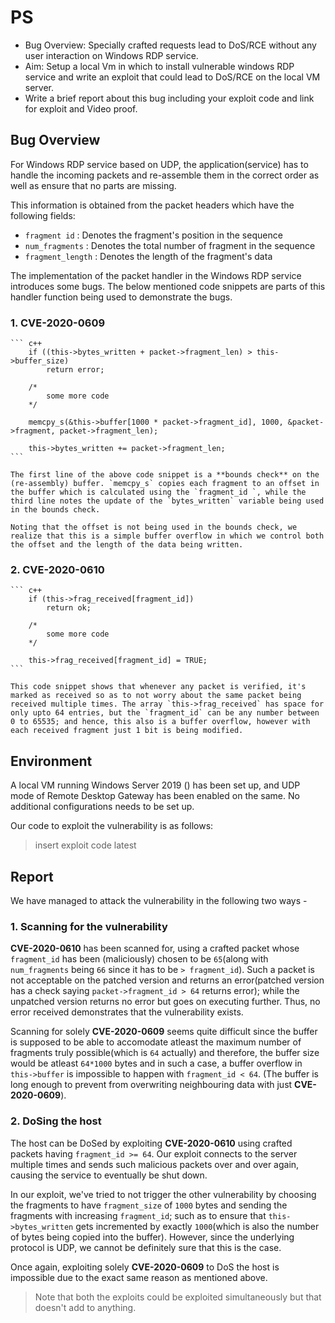 # PS
- Bug Overview: Specially crafted requests lead to DoS/RCE without any user interaction on Windows RDP service.
- Aim: Setup a local Vm in which to install vulnerable windows RDP service and write an exploit that could lead to DoS/RCE on the local VM server.
- Write a brief report about this bug including your exploit code and link for exploit and Video proof.

## Bug Overview

For Windows RDP service based on UDP, the application(service) has to handle the incoming packets and re-assemble them in the correct order as well as ensure that no parts are missing.

This information is obtained from the packet headers which have the following fields:
- `fragment id` : Denotes the fragment's position in the sequence
- `num_fragments` : Denotes the total number of fragment in the sequence
- `fragment_length` : Denotes the length of the fragment's data

The implementation of the packet handler in the Windows RDP service introduces some bugs. The below mentioned code snippets are parts of this handler function being used to demonstrate the bugs.

### 1. CVE-2020-0609
    ``` c++
        if ((this->bytes_written + packet->fragment_len) > this->buffer_size)
            return error;

        /*
            some more code
        */

        memcpy_s(&this->buffer[1000 * packet->fragment_id], 1000, &packet->fragment, packet->fragment_len);

        this->bytes_written += packet->fragment_len;
    ```

    The first line of the above code snippet is a **bounds check** on the (re-assembly) buffer. `memcpy_s` copies each fragment to an offset in the buffer which is calculated using the `fragment_id `, while the third line notes the update of the `bytes_written` variable being used in the bounds check.

    Noting that the offset is not being used in the bounds check, we realize that this is a simple buffer overflow in which we control both the offset and the length of the data being written.

### 2. CVE-2020-0610
    ``` c++
        if (this->frag_received[fragment_id]) 
            return ok;

        /*
            some more code
        */

        this->frag_received[fragment_id] = TRUE;
    ```

    This code snippet shows that whenever any packet is verified, it's marked as received so as to not worry about the same packet being received multiple times. The array `this->frag_received` has space for only upto 64 entries, but the `fragment_id` can be any number between 0 to 65535; and hence, this also is a buffer overflow, however with each received fragment just 1 bit is being modified.

## Environment

A local VM running Windows Server 2019 () has been set up, and UDP mode of Remote Desktop Gateway has been enabled on the same. No additional configurations needs to be set up.

Our code to exploit the vulnerability is as follows:
> insert exploit code latest

## Report

We have managed to attack the vulnerability in the following two ways -

### 1. Scanning for the vulnerability

**CVE-2020-0610** has been scanned for, using a crafted packet whose `fragment_id` has been (maliciously) chosen to be `65`(along with `num_fragments` being `66` since it has to be `> fragment_id`). Such a packet is not acceptable on the patched version and returns an error(patched version has a check saying `packet->fragment_id > 64` returns error); while the unpatched version returns no error but goes on executing further. Thus, no error received demonstrates that the vulnerability exists.

Scanning for solely **CVE-2020-0609** seems quite difficult since the buffer is supposed to be able to accomodate atleast the maximum number of fragments truly possible(which is `64` actually) and therefore, the buffer size would be atleast `64*1000` bytes and in such a case, a buffer overflow in `this->buffer` is impossible to happen with `fragment_id < 64`. (The buffer is long enough to prevent from overwriting neighbouring data with just **CVE-2020-0609**).

### 2. DoSing the host

The host can be DoSed by exploiting **CVE-2020-0610** using crafted packets having `fragment_id >= 64`. Our exploit connects to the server multiple times and sends such malicious packets over and over again, causing the service to eventually be shut down. 

In our exploit, we've tried to not trigger the other vulnerability by choosing the fragments to have `fragment_size` of `1000` bytes and sending the fragments with increasing `fragment_id`; such as to ensure that `this->bytes_written` gets incremented by exactly `1000`(which is also the number of bytes being copied into the buffer). However, since the underlying protocol is UDP, we cannot be definitely sure that this is the case.

Once again, exploiting solely **CVE-2020-0609** to DoS the host is impossible due to the exact same reason as mentioned above.


> Note that both the exploits could be exploited simultaneously but that doesn't add to anything.